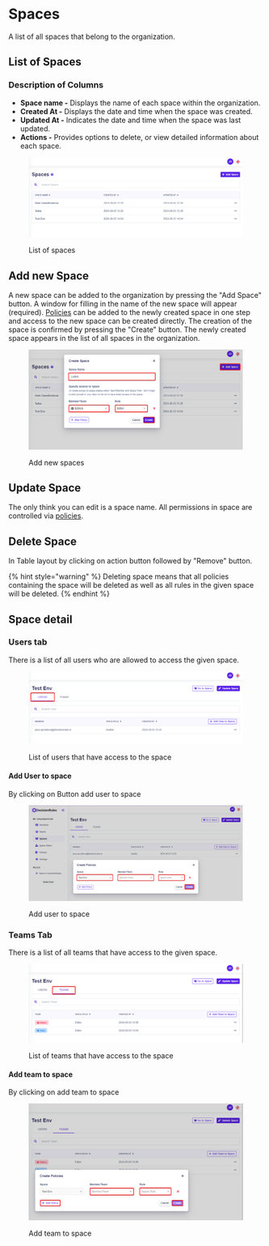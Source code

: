 # Spaces

A list of all spaces that belong to the organization.

## List of Spaces

### **Description of Columns**

* **Space name -** Displays the name of each space within the organization.
* **Created At -** Displays the date and time when the space was created.
* **Updated At -** Indicates the date and time when the space was last updated.
* **Actions -** Provides options to delete, or view detailed information about each space.

<figure><img src="../../.gitbook/assets/space_list.png" alt=""><figcaption><p>List of spaces</p></figcaption></figure>

## Add new Space

A new space can be added to the organization by pressing the "Add Space" button. A window for filling in the name of the new space will appear (required). [Policies](policies.md) can be added to the newly created space in one step and access to the new space can be created directly. The creation of the space is confirmed by pressing the "Create" button. The newly created space appears in the list of all spaces in the organization.

<figure><img src="../../.gitbook/assets/add_new_space.png" alt=""><figcaption><p>Add new spaces</p></figcaption></figure>

## Update Space

The only think you can edit is a space name. All permissions in space are controlled via [policies](policies.md).

## Delete Space

In Table layout by clicking on action button followed by "Remove" button.

{% hint style="warning" %}
Deleting space means that all policies containing the space will be deleted as well as all rules in the given space will be deleted.
{% endhint %}

## Space detail

### Users tab

There is a list of all users who are allowed to access the given space.&#x20;

<figure><img src="../../.gitbook/assets/chrome_w6JTj9PQzU.png" alt=""><figcaption><p>List of users that have access to the space</p></figcaption></figure>

#### Add User to space

By clicking on Button add user to space

<figure><img src="../../.gitbook/assets/add_user_to_space.png" alt=""><figcaption><p>Add user to space</p></figcaption></figure>

### Teams Tab

There is a list of all teams that have access to the given space.

<figure><img src="../../.gitbook/assets/chrome_7exhl3eVVm.png" alt=""><figcaption><p>List of teams that have access to the space</p></figcaption></figure>

#### Add team to space

By clicking on add team to space&#x20;

<figure><img src="../../.gitbook/assets/add team to space.png" alt=""><figcaption><p>Add team to space</p></figcaption></figure>

